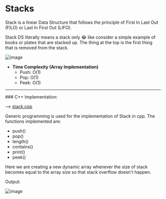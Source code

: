 # Stacks

Stack is a linear Data Structure that follows the principle of First In Last Out (FILO) or Last In First Out (LIFO). 

Stack DS literally means a stack only 😂 like consider a simple example of books or plates that are stacked up. The thing at the top is the first thing that is removed from the stack.

![image](https://user-images.githubusercontent.com/62696039/99896455-c2df0d80-2cb6-11eb-8384-fbc184c755b2.png)

- <b> Time Complexity (Array Implementation) </b>
    - Push: O(1)
    - Pop: O(1)
    - Peek: O(1)
<hr>
### C++ Implementation:

--> <u> [stack.cpp](stack.cpp) </u>

Generic programming is used for the implementation of Stack in cpp. The functions implemented are:
- push()
- pop()
- length()
- contains()
- print()
- peek()

Here we are creating a new dynamic array whenever the size of stack becomes equal to the array size so that stack overflow doesn't happen. 

Output: 

![image](https://user-images.githubusercontent.com/62696039/99898781-258dd480-2cca-11eb-8458-f0e442ae7d36.png)



